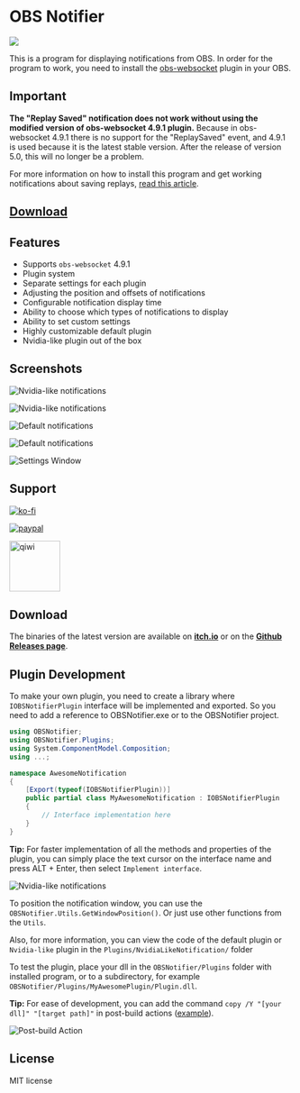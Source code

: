 # OBS Notifier

<img src="Images/obs_notifier.png"/>

This is a program for displaying notifications from OBS.
In order for the program to work, you need to install the [obs-websocket](https://github.com/obsproject/obs-websocket/releases/tag/4.9.1) plugin in your OBS.

## Important

**The "Replay Saved" notification does not work without using the modified version of obs-websocket 4.9.1 plugin.** Because in obs-websocket 4.9.1 there is no support for the "ReplaySaved" event, and 4.9.1 is used because it is the latest stable version. After the release of version 5.0, this will no longer be a problem.

For more information on how to install this program and get working notifications about saving replays, [read this article](https://dmitriysalnikov.itch.io/obs-notifier/devlog/335353/how-to-install-obs-notifier).

<h2><a href="#Support">Download</a></h2>

## Features

* Supports `obs-websocket` 4.9.1
* Plugin system
* Separate settings for each plugin
* Adjusting the position and offsets of notifications
* Configurable notification display time
* Ability to choose which types of notifications to display
* Ability to set custom settings
* Highly customizable default plugin
* Nvidia-like plugin out of the box

## Screenshots

![Nvidia-like notifications](Images/readme/nvidia-like_notif1.png)

![Nvidia-like notifications](Images/readme/nvidia-like_notif2.gif)

![Default notifications](Images/readme/default_notif1.gif)

![Default notifications](Images/readme/default_notif2.png)

![Settings Window](Images/readme/OBSNotifier_setting.png)

## Support

[![ko-fi](https://ko-fi.com/img/githubbutton_sm.svg)](https://ko-fi.com/I2I53VZ2D)

[![paypal](https://www.paypalobjects.com/en_US/i/btn/btn_donateCC_LG.gif)](https://paypal.me/dmitriysalnikov)

[<img src="https://upload.wikimedia.org/wikipedia/commons/8/8f/QIWI_logo.svg" alt="qiwi" width=90px/>](https://qiwi.com/n/DMITRIYSALNIKOV)

## Download

The binaries of the latest version are available on [**itch.io**](https://dmitriysalnikov.itch.io/obs-notifier) or on the [**Github Releases page**](https://github.com/DmitriySalnikov/OBSNotifier/releases/latest).

## Plugin Development

To make your own plugin, you need to create a library where `IOBSNotifierPlugin` interface will be implemented and exported.
So you need to add a reference to OBSNotifier.exe or to the OBSNotifier project.

```csharp
using OBSNotifier;
using OBSNotifier.Plugins;
using System.ComponentModel.Composition;
using ...;

namespace AwesomeNotification
{
    [Export(typeof(IOBSNotifierPlugin))]
    public partial class MyAwesomeNotification : IOBSNotifierPlugin
    {
        // Interface implementation here
    }
}
```

**Tip:** For faster implementation of all the methods and properties of the plugin, you can simply place the text cursor on the interface name and press ALT + Enter, then select `Implement interface`.

![Nvidia-like notifications](Images/readme/interface.png)

To position the notification window, you can use the `OBSNotifier.Utils.GetWindowPosition()`. Or just use other functions from the `Utils`.

Also, for more information, you can view the code of the default plugin or `Nvidia-like` plugin in the `Plugins/NvidiaLikeNotification/` folder

To test the plugin, place your dll in the `OBSNotifier/Plugins` folder with installed program, or to a subdirectory, for example `OBSNotifier/Plugins/MyAwesomePlugin/Plugin.dll`.

**Tip:** For ease of development, you can add the command `copy /Y "[your dll]" "[target path]"` in post-build actions ([example](https://github.com/DmitriySalnikov/OBSNotifier/blob/463fcb63f6b07c6a80df4b9cc70f41ccd6f405c8/Plugins/NvidiaLikeNotification/NvidiaLikeNotification.csproj#L106)).

![Post-build Action](Images/readme/post-build.png)

## License

MIT license
